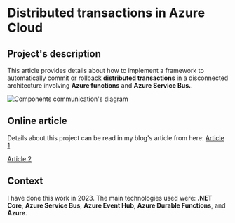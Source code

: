 # Distributed transactions in Azure Cloud

## Project's description

This article provides details about how to implement a framework to automatically commit or rollback **distributed transactions** in a disconnected architecture involving **Azure functions** and **Azure Service Bus.**.

![Components communication's diagram](./Images/Saga1.png)

## Online article
Details about this project can be read in my blog's article from here: 
[Article 1](https://www.ideliversoft.com/post/distributed-transactions-in-the-cloud-part-i)

[Article 2](https://www.ideliversoft.com/post/distributed-transactions-in-the-cloud-part-ii)

## Context
I have done this work in 2023. The main technologies used were: **.NET Core**, **Azure Service Bus**, **Azure Event Hub**, **Azure Durable Functions**, and **Azure**.
